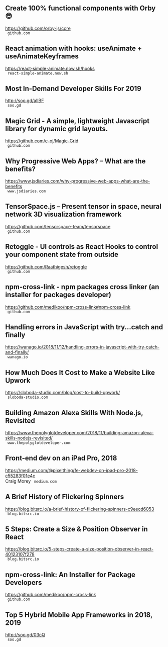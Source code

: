 ## Create 100% functional components with Orby 😎  
https://github.com/orby-js/core  
 ` github.com`
  

## React animation with hooks: useAnimate + useAnimateKeyframes  
https://react-simple-animate.now.sh/hooks  
 ` react-simple-animate.now.sh`
  

## Most In-Demand Developer Skills For 2019  
http://soo.gd/alIBF  
 ` soo.gd`
  

## Magic Grid - A simple, lightweight Javascript library for dynamic grid layouts.  
https://github.com/e-oj/Magic-Grid  
 ` github.com`
  

## Why Progressive Web Apps? – What are the benefits?  
https://www.jsdiaries.com/why-progressive-web-apps-what-are-the-benefits  
 ` www.jsdiaries.com`
  

## TensorSpace.js – Present tensor in space, neural network 3D visualization framework  
https://github.com/tensorspace-team/tensorspace  
 ` github.com`
  

## Retoggle - UI controls as React Hooks to control your component state from outside  
https://github.com/Raathigesh/retoggle  
 ` github.com`
  

## npm-cross-link - npm packages cross linker (an installer for packages developer)  
https://github.com/medikoo/npm-cross-link#npm-cross-link  
 ` github.com`
  

## Handling errors in JavaScript with try...catch and finally  
https://wanago.io/2018/11/12/handling-errors-in-javascript-with-try-catch-and-finally/  
 ` wanago.io`
  

## How Much Does It Cost to Make a Website Like Upwork  
https://sloboda-studio.com/blog/cost-to-build-upwork/  
 ` sloboda-studio.com`
  

## Building Amazon Alexa Skills With Node.js, Revisited  
https://www.thepolyglotdeveloper.com/2018/11/building-amazon-alexa-skills-nodejs-revisited/  
 ` www.thepolyglotdeveloper.com`
  

## Front-end dev on an iPad Pro, 2018  
https://medium.com/@pixelthing/fe-webdev-on-ipad-pro-2018-c55283f01e4c  
Craig Morey ` medium.com`
  

## A Brief History of Flickering Spinners  
https://blog.bitsrc.io/a-brief-history-of-flickering-spinners-c9eecd6053  
 ` blog.bitsrc.io`
  

## 5 Steps: Create a Size & Position Observer in React  
https://blog.bitsrc.io/5-steps-create-a-size-position-observer-in-react-40123107f278  
 ` blog.bitsrc.io`
  

## npm-cross-link: An Installer for Package Developers  
https://github.com/medikoo/npm-cross-link  
 ` github.com`
  

## Top 5 Hybrid Mobile App Frameworks in 2018, 2019  
http://soo.gd/03cQ  
 ` soo.gd`
  

